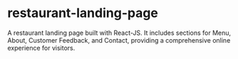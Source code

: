 # restaurant-landing-page
A restaurant landing page built with React-JS. It includes sections for Menu, About, Customer Feedback, and Contact, providing a comprehensive online experience for visitors. 
